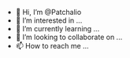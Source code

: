 - 👋 Hi, I’m @Patchalio
- 👀 I’m interested in ...
- 🌱 I’m currently learning ...
- 💞️ I’m looking to collaborate on ...
- 📫 How to reach me ...

<!---
Patchalio/Patchalio is a ✨ special ✨ repository because its `README.md` (this file) appears on your GitHub profile.
You can click the Preview link to take a look at your changes.
--->
